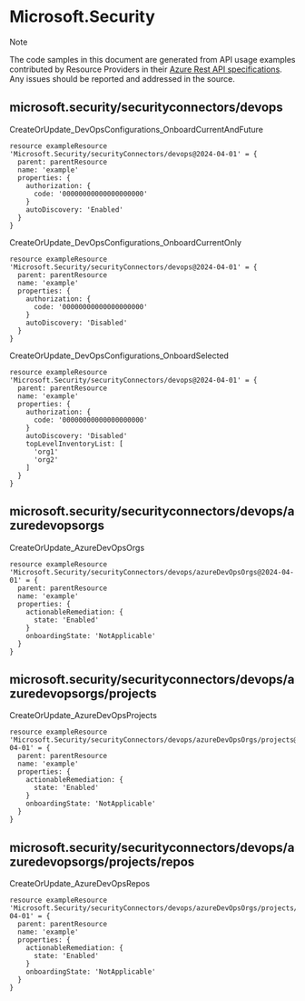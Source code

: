 # Microsoft.Security
  
> [!NOTE]
> The code samples in this document are generated from API usage examples contributed by Resource Providers in their [Azure Rest API specifications](https://github.com/Azure/azure-rest-api-specs). Any issues should be reported and addressed in the source.


## microsoft.security/securityconnectors/devops

CreateOrUpdate_DevOpsConfigurations_OnboardCurrentAndFuture
```bicep
resource exampleResource 'Microsoft.Security/securityConnectors/devops@2024-04-01' = {
  parent: parentResource 
  name: 'example'
  properties: {
    authorization: {
      code: '00000000000000000000'
    }
    autoDiscovery: 'Enabled'
  }
}
```

CreateOrUpdate_DevOpsConfigurations_OnboardCurrentOnly
```bicep
resource exampleResource 'Microsoft.Security/securityConnectors/devops@2024-04-01' = {
  parent: parentResource 
  name: 'example'
  properties: {
    authorization: {
      code: '00000000000000000000'
    }
    autoDiscovery: 'Disabled'
  }
}
```

CreateOrUpdate_DevOpsConfigurations_OnboardSelected
```bicep
resource exampleResource 'Microsoft.Security/securityConnectors/devops@2024-04-01' = {
  parent: parentResource 
  name: 'example'
  properties: {
    authorization: {
      code: '00000000000000000000'
    }
    autoDiscovery: 'Disabled'
    topLevelInventoryList: [
      'org1'
      'org2'
    ]
  }
}
```

## microsoft.security/securityconnectors/devops/azuredevopsorgs

CreateOrUpdate_AzureDevOpsOrgs
```bicep
resource exampleResource 'Microsoft.Security/securityConnectors/devops/azureDevOpsOrgs@2024-04-01' = {
  parent: parentResource 
  name: 'example'
  properties: {
    actionableRemediation: {
      state: 'Enabled'
    }
    onboardingState: 'NotApplicable'
  }
}
```

## microsoft.security/securityconnectors/devops/azuredevopsorgs/projects

CreateOrUpdate_AzureDevOpsProjects
```bicep
resource exampleResource 'Microsoft.Security/securityConnectors/devops/azureDevOpsOrgs/projects@2024-04-01' = {
  parent: parentResource 
  name: 'example'
  properties: {
    actionableRemediation: {
      state: 'Enabled'
    }
    onboardingState: 'NotApplicable'
  }
}
```

## microsoft.security/securityconnectors/devops/azuredevopsorgs/projects/repos

CreateOrUpdate_AzureDevOpsRepos
```bicep
resource exampleResource 'Microsoft.Security/securityConnectors/devops/azureDevOpsOrgs/projects/repos@2024-04-01' = {
  parent: parentResource 
  name: 'example'
  properties: {
    actionableRemediation: {
      state: 'Enabled'
    }
    onboardingState: 'NotApplicable'
  }
}
```

